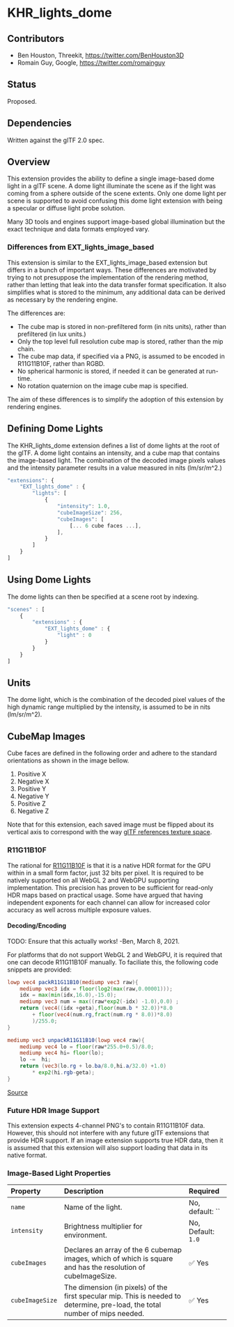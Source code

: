 # KHR_lights_dome

## Contributors

* Ben Houston, Threekit, <https://twitter.com/BenHouston3D>
* Romain Guy, Google, <https://twitter.com/romainguy>

## Status

Proposed.

## Dependencies

Written against the glTF 2.0 spec.

## Overview

This extension provides the ability to define a single image-based dome light in a glTF scene.  A dome light illuminate the scene as if the light was coming from a sphere outside of the scene extents.  Only one dome light per scene is supported to avoid confusing this dome light extension with being a specular or diffuse light probe solution.

Many 3D tools and engines support image-based global illumination but the exact technique and data formats employed vary.

### Differences from EXT_lights_image_based

This extension is similar to the EXT_lights_image_based extension but differs in a bunch of important ways.  These differences are motivated by trying to not presuppose the implementation of the rendering method, rather than letting that leak into the data transfer format specification.  It also simplifies what is stored to the minimum, any additional data can be derived as necessary by the rendering engine.

The differences are:

- The cube map is stored in non-prefiltered form (in nits units), rather than prefiltered (in lux units.)
- Only the top level full resolution cube map is stored, rather than the mip chain.
- The cube map data, if specified via a PNG, is assumed to be encoded in R11G11B10F, rather than RGBD.
- No spherical harmonic is stored, if needed it can be generated at run-time.
- No rotation quaternion on the image cube map is specified.

The aim of these differences is to simplify the adoption of this extension by rendering engines.

## Defining Dome Lights

The KHR_lights_dome extension defines a list of dome lights at the root of the glTF.  A dome light contains an intensity, and a cube map that contains the image-based light.  The combination of the decoded image pixels values and the intensity parameter results in a value measured in nits (lm/sr/m^2.)

```javascript
"extensions": {
    "EXT_lights_dome" : {
        "lights": [
            {
                "intensity": 1.0,
                "cubeImageSize": 256,
                "cubeImages": [
                    [... 6 cube faces ...],
                ],
            }
        ]
    }
]
```

## Using Dome Lights

The dome lights can then be specified at a scene root by indexing.

```javascript
"scenes" : [
    {
        "extensions" : {
            "EXT_lights_dome" : {
                "light" : 0
            }
        }
    }
]
```

## Units

The dome light, which is the combination of the decoded pixel values of the high dynamic range multiplied by the intensity, is assumed to be in nits (lm/sr/m^2).

## CubeMap Images

Cube faces are defined in the following order and adhere to the standard orientations as shown in the image bellow.
1. Positive X
1. Negative X
1. Positive Y
1. Negative Y
1. Positive Z
1. Negative Z

Note that for this extension, each saved image must be flipped about its vertical axis to correspond with the way <a href="https://github.com/KhronosGroup/glTF/tree/master/specification/2.0#images">glTF references texture space</a>.

### R11G11B10F

The rational for [R11G11B10F](https://www.khronos.org/opengl/wiki/Small_Float_Formats) is that it is a native HDR format for the GPU within in a small form factor, just 32 bits per pixel.  It is required to be natively supported on all WebGL 2 and WebGPU supporting implementation.  This precision has proven to be sufficient for read-only HDR maps based on practical usage.  Some have argued that having independent exponents for each channel can allow for increased color accuracy as well across multiple exposure values.

#### Decoding/Encoding

TODO: Ensure that this actually works!  -Ben, March 8, 2021.

For platforms that do not support WebGL 2 and WebGPU, it is required that one can decode R11G11B10F manually.  To faciliate this, the following code snippets are provided:

```glsl
lowp vec4 packR11G11B10(mediump vec3 raw){
    mediump vec3 idx = floor(log2(max(raw,0.00001)));
    idx = max(min(idx,16.0),-15.0);
    mediump vec3 num = max((raw*exp2(-idx) -1.0),0.0) ;
    return (vec4((idx +geta),floor(num.b * 32.0))*8.0
        + floor(vec4(num.rg,fract(num.rg * 8.0))*8.0)
        )/255.0;
}

mediump vec3 unpackR11G11B10(lowp vec4 raw){
    mediump vec4 lo = floor(raw*255.0+0.5)/8.0;
    mediump vec4 hi= floor(lo);
    lo -=  hi;
    return (vec3(lo.rg + lo.ba/8.0,hi.a/32.0) +1.0)
        * exp2(hi.rgb-geta);
}
```

[Source](https://github.com/qeouo/nanka/blob/2561f0b6d9b86483028c873cee96406f990839b0/hdrpaint/src/lib/rastgl.js#L192)
### Future HDR Image Support
This extension expects 4-channel PNG's to contain R11G11B10F data. However, this should not interfere with any future glTF extensions that provide HDR support.  If an image extension supports true HDR data, then it is assumed that this extension will also support loading that data in its native format.

### Image-Based Light Properties

| Property | Description | Required |
|:-----------------------|:------------------------------------------| :--------------------------|
| `name` | Name of the light. | No, default: `` |
| `intensity` | Brightness multiplier for environment. | No, Default: `1.0` |
| `cubeImages` | Declares an array of the 6 cubemap images, which of which is square and has the resolution of cubeImageSize. | :white_check_mark: Yes |
| `cubeImageSize` | The dimension (in pixels) of the first specular mip. This is needed to determine, pre-load, the total number of mips needed. | :white_check_mark: Yes |

